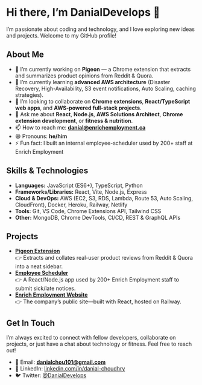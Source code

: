 # Hi there, I’m DanialDevelops 👋

I’m passionate about coding and technology, and I love exploring new ideas and projects. Welcome to my GitHub profile!

## About Me
- 🔭 I’m currently working on **Pigeon** — a Chrome extension that extracts and summarizes product opinions from Reddit & Quora.
- 🌱 I’m currently learning **advanced AWS architecture** (Disaster Recovery, High-Availability, S3 event notifications, Auto Scaling, caching strategies).
- 👯 I’m looking to collaborate on **Chrome extensions**, **React/TypeScript web apps**, and **AWS-powered full-stack projects**.
- 💬 Ask me about **React**, **Node.js**, **AWS Solutions Architect**, **Chrome extension development**, or **fitness & nutrition**.
- 📫 How to reach me: **danial@enrichemployment.ca**
- 😄 Pronouns: **he/him**
- ⚡ Fun fact: I built an internal employee-scheduler used by 200+ staff at Enrich Employment 

## Skills & Technologies
- **Languages:** JavaScript (ES6+), TypeScript, Python  
- **Frameworks/Libraries:** React, Vite, Node.js, Express  
- **Cloud & DevOps:** AWS (EC2, S3, RDS, Lambda, Route 53, Auto Scaling, CloudFront), Docker, Heroku, Railway, Netlify  
- **Tools:** Git, VS Code, Chrome Extensions API, Tailwind CSS  
- **Other:** MongoDB, Chrome DevTools, CI/CD, REST & GraphQL APIs  

## Projects
- [**Pigeon Extension**](https://github.com/DanialDevelops/pigeon-extension)  
  👉 Extracts and collates real-user product reviews from Reddit & Quora into a neat sidebar.  
- [**Employee Scheduler**](https://github.com/DanialDevelops/employee-scheduler)  
  👉 A React/Node.js app used by 200+ Enrich Employment staff to submit sick/late notices.  
- [**Enrich Employment Website**](https://enrichemployment.ca)  
  👉 The company’s public site—built with React, hosted on Railway.  

## Get In Touch
I’m always excited to connect with fellow developers, collaborate on projects, or just have a chat about technology or fitness. Feel free to reach out!

- 📧 Email: **danialchou101@gmail.com**  
- 🔗 LinkedIn: [linkedin.com/in/danial-choudhry](https://www.linkedin.com/in/danial-choudhry)  
- 🐦 Twitter: [@DanialDevelops](https://twitter.com/DanialDevelops)  
